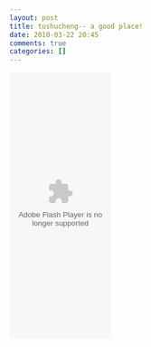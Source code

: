 ```yaml
---
layout: post
title: tushucheng-- a good place!
date: 2010-03-22 20:45
comments: true
categories: []
---
```

<embed allowscriptaccess="samedomain" height="470" type="application/x-shockwave-flash" width="180" src="http://www.tushucheng.com/s/tushushow.swf?userid=703679&numX=2&numY=4" wmode="transparent"/>
